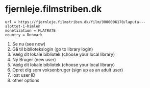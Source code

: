 # fjernleje.filmstriben.dk

~~~
url = https://fjernleje.filmstriben.dk/film/9000006170/laputa---slottet-i-himlen
monetization = FLATRATE
country = Denmark
~~~

1. Se nu (see now)
2. Gå til bibliotekslogin (go to library login)
3. Vælg dit lokale bibliotek (choose your local library)
4. Ny Bruger (new user)
5. Vælg dit lokale bibliotek (choose your local library)
6. Opret dig som voksenbruger (sign up as an adult user)
7. lost user ID
8. other options
